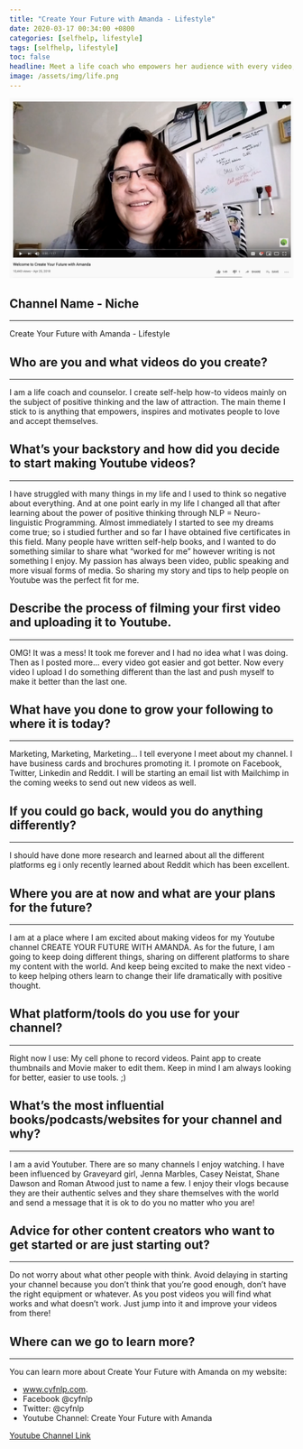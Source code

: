 ```yaml
---
title: "Create Your Future with Amanda - Lifestyle"
date: 2020-03-17 00:34:00 +0800
categories: [selfhelp, lifestyle]
tags: [selfhelp, lifestyle]
toc: false
headline: Meet a life coach who empowers her audience with every video, using inspiration and positive thinking to change lives.
image: /assets/img/life.png
---
```


[![Lifestyle](/assets/img/life.png)](https://www.youtube.com/watch?v=Qdr9hQGlULw)

## Channel Name - Niche
_______________________

Create Your Future with Amanda - Lifestyle


## Who are you and what videos do you create?
_____________________________________________

I am a life coach and counselor.  I create self-help how-to videos mainly on the subject of positive thinking and the law of attraction.   The main theme I stick to is anything that empowers, inspires and motivates people to love and accept themselves.  


## What’s your backstory and how did you decide to start making Youtube videos?
_______________________________________________________________________________

I have struggled with many things in my life and I used to think so negative about everything.  And at one point early in my life I changed all that after learning about the power of positive thinking through NLP = Neuro-linguistic Programming.  Almost immediately I started to see my dreams come true; so i studied further and so far I have obtained five certificates in this field.
Many people have written self-help books, and I wanted to do something similar to share what “worked for me” however writing is not something I enjoy.  My passion has always been video, public speaking and more visual forms of media.  So sharing my story and tips to help people on Youtube was the perfect fit for me.



## Describe the process of filming your first video and uploading it to Youtube.
________________________________________________________________________________

OMG! It was a mess!  It took me forever and I had no idea what I was doing.  Then as I posted more... every video got easier and got better.  Now every video I upload I do something different than the last and push myself to make it better than the last one.



## What have you done to grow your following to where it is today?
__________________________________________________________________

Marketing, Marketing, Marketing… I tell everyone I meet about my channel.  I have business cards and brochures promoting it.  I promote on Facebook, Twitter, Linkedin and Reddit.  I will be starting an email list with Mailchimp in the coming weeks to send out new videos as well.


## If you could go back, would you do anything differently?
___________________________________________________________

I should have done more research and learned about all the different platforms eg i only recently learned about Reddit which has been excellent.

## Where you are at now and what are your plans for the future?
_______________________________________________________________

I am at a place where I am excited about making videos for my Youtube channel CREATE YOUR FUTURE WITH AMANDA.  As for the future, I am going to keep doing different things, sharing on different platforms to share my content with the world.  And keep being excited to make the next video - to keep helping others learn to change their life dramatically with positive thought.


## What platform/tools do you use for your channel?
___________________________________________________

Right now I use: My cell phone to record videos.  Paint app to create thumbnails and Movie maker to edit them.  Keep in mind I am always looking for better, easier to use tools. ;)


## What’s the most influential books/podcasts/websites for your channel and why?
________________________________________________________________________________

I am a avid Youtuber.  There are so many channels I enjoy watching.  I have been influenced by Graveyard girl, Jenna Marbles, Casey Neistat, Shane Dawson and Roman Atwood just to name a few.  I enjoy their vlogs because they are their authentic selves and they share themselves with the world and send a message that it is ok to do you no matter who you are!   


## Advice for other content creators who want to get started or are just starting out?
______________________________________________________________________________________

Do not worry about what other people with think.  Avoid delaying in starting your channel because you don’t think that you’re good enough, don’t have the right equipment or whatever.  As you post videos you will find what works and what doesn’t work. Just jump into it and improve your videos from there!


## Where can we go to learn more?
_________________________________

You can learn more about Create Your Future with Amanda on my website:
- www.cyfnlp.com.
- Facebook @cyfnlp
- Twitter: @cyfnlp
- Youtube Channel: Create Your Future with Amanda

[Youtube Channel Link](https://www.youtube.com/channel/UCNsda372dDdNRPu0vLL-4RQ)
